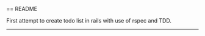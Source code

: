 == README

First attempt to create todo list in rails with use of rspec and TDD.

********************************************